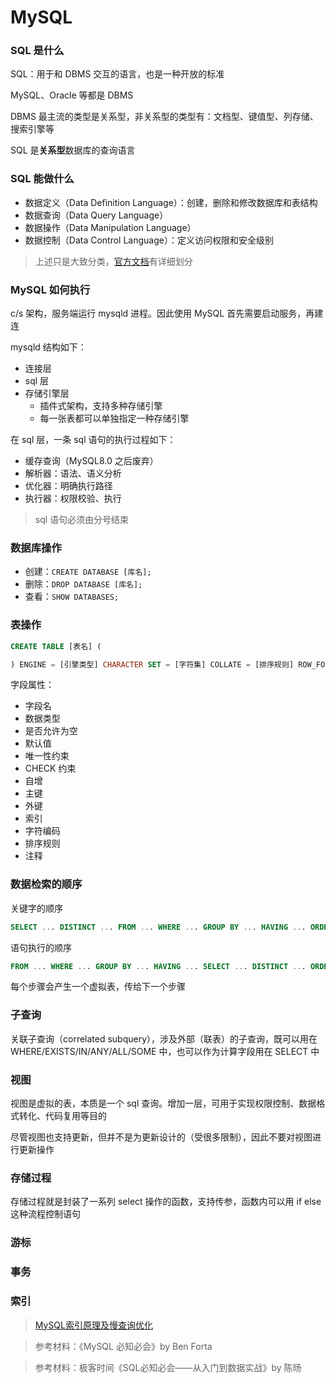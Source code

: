 # MySQL

### SQL 是什么

SQL：用于和 DBMS 交互的语言，也是一种开放的标准

MySQL、Oracle 等都是 DBMS

DBMS 最主流的类型是关系型，非关系型的类型有：文档型、键值型、列存储、搜索引擎等

SQL 是**关系型**数据库的查询语言


### SQL 能做什么

- 数据定义（Data Definition Language）：创建，删除和修改数据库和表结构
- 数据查询（Data Query Language）
- 数据操作（Data Manipulation Language）
- 数据控制（Data Control Language）：定义访问权限和安全级别

> 上述只是大致分类，[官方文档](https://dev.mysql.com/doc/refman/8.0/en/sql-statements.html)有详细划分


### MySQL 如何执行

c/s 架构，服务端运行 mysqld 进程。因此使用 MySQL 首先需要启动服务，再建连

mysqld 结构如下：

- 连接层
- sql 层
- 存储引擎层
    - 插件式架构，支持多种存储引擎
    - 每一张表都可以单独指定一种存储引擎

在 sql 层，一条 sql 语句的执行过程如下：

- 缓存查询（MySQL8.0 之后废弃）
- 解析器：语法、语义分析
- 优化器：明确执行路径
- 执行器：权限校验、执行

> sql 语句必须由分号结束


### 数据库操作

- 创建：`CREATE DATABASE [库名];`
- 删除：`DROP DATABASE [库名];`
- 查看：`SHOW DATABASES;`


### 表操作

```sql
CREATE TABLE [表名] (

) ENGINE = [引擎类型] CHARACTER SET = [字符集] COLLATE = [排序规则] ROW_FORMAT = [行格式];
```

字段属性：

- 字段名
- 数据类型
- 是否允许为空
- 默认值
- 唯一性约束
- CHECK 约束
- 自增
- 主键
- 外键
- 索引
- 字符编码
- 排序规则
- 注释


### 数据检索的顺序

关键字的顺序

```sql
SELECT ... DISTINCT ... FROM ... WHERE ... GROUP BY ... HAVING ... ORDER BY ... LIMIT
```

语句执行的顺序

```sql
FROM ... WHERE ... GROUP BY ... HAVING ... SELECT ... DISTINCT ... ORDER BY ... LIMIT
```

每个步骤会产生一个虚拟表，传给下一个步骤


### 子查询

关联子查询（correlated subquery），涉及外部（联表）的子查询，既可以用在 WHERE/EXISTS/IN/ANY/ALL/SOME 中，也可以作为计算字段用在 SELECT 中


### 视图

视图是虚拟的表，本质是一个 sql 查询。增加一层，可用于实现权限控制、数据格式转化、代码复用等目的

尽管视图也支持更新，但并不是为更新设计的（受很多限制），因此不要对视图进行更新操作


### 存储过程

存储过程就是封装了一系列 select 操作的函数，支持传参，函数内可以用 if else 这种流程控制语句

### 游标

### 事务

### 索引

> [MySQL索引原理及慢查询优化](https://tech.meituan.com/2014/06/30/mysql-index.html)

> 参考材料：《MySQL 必知必会》by Ben Forta

> 参考材料：极客时间《SQL必知必会——从入门到数据实战》by 陈旸